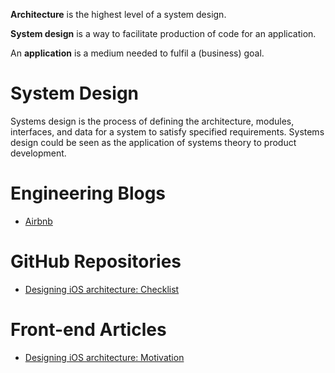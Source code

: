 **Architecture** is the highest level of a system design.

**System design** is a way to facilitate production of code for an application.

An **application** is a medium needed to fulfil a (business) goal.

# System Design

Systems design is the process of defining the architecture, modules, interfaces, and data for a system to satisfy specified requirements. Systems design could be seen as the application of systems theory to product development.

# Engineering Blogs

- [Airbnb](https://medium.com/airbnb-engineering)

# GitHub Repositories
- [Designing iOS architecture: Checklist](https://github.com/BohdanOrlov/architecture-checklist)

# Front-end Articles
- [Designing iOS architecture: Motivation](https://medium.com/ios-os-x-development/designing-ios-architecture-motivation-e984e4ebba4a)
